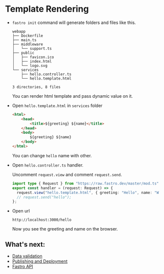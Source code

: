 # Template Rendering

- `fastro init` command will generate folders and files like this.
    ```
    webapp
    ├── Dockerfile
    ├── main.ts
    ├── middleware
    │   └── support.ts
    ├── public
    │   ├── favicon.ico
    │   ├── index.html
    │   └── logo.svg
    └── services
        ├── hello.controller.ts
        └── hello.template.html

    3 directories, 8 files
    ```

    You can render html template and pass dynamic value on it.

- Open `hello.template.html` in `services` folder
    ```html
    <html>
        <head>
            <title>${greeting} ${name}</title>
        </head>
        <body>
            ${greeting} ${name}
        </body>
    </html>
    ```

    You can change `hello` name with other.

- Open `hello.controller.ts` handler. 

    Uncomment `request.view` and comment `request.send`.

    ```ts
    import type { Request } from "https://raw.fastro.dev/master/mod.ts";
    export const handler = (request: Request) => {
      request.view("hello.template.html", { greeting: "Hello", name: "World" });
      // request.send("hello");
    };

    ```
- Open url

    ```
    http://localhost:3000/hello
    ```
    Now you see the greeting and name on the browser.


## What's next:
- [Data validation](validation.md)
- [Publishing and Deployment](deployment.md)
- [Fastro API](api.md)